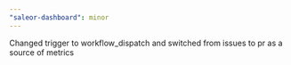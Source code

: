```yaml
---
"saleor-dashboard": minor
---
```


Changed trigger to workflow_dispatch and switched from issues to pr as a source of metrics
